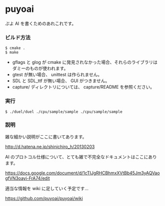 puyoai
======

ぷよ AI を書くためのあれこれです。

### ビルド方法

    $ cmake .
    $ make

* gflags と glog が cmake に発見されなかった場合、それらのライブラリはダミーのものが使われます。
* gtest が無い場合、 unittest は作られません。
* SDL と SDL_ttf が無い場合、 GUI がつきません。
* capture/ ディレクトリについては、 capture/README を参照ください。

### 実行

    $ ./duel/duel ./cpu/sample/sample ./cpu/sample/sample

### 説明

雑な細かい説明がここに書いてあります。

http://d.hatena.ne.jp/shinichiro_h/20130203

AI のプロトコル仕様について、とても雑で不完全なドキュメントはここにあります。

https://docs.google.com/document/d/1cTIJgRHCBhmxXVtBb45Jm3yAQVaogfVN3oayi-FrA74/edit

適当な情報を wiki に足していく予定です…

https://github.com/puyoai/puyoai/wiki
